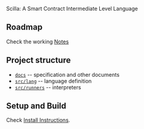 Scilla: A Smart Contract Intermediate Level Language

## Roadmap

Check the working [Notes](./ROADMAP.md)

## Project structure

* [`docs`](./docs) -- specification and other documents 
* [`src/lang`](./src/lang) -- language definition
* [`src/runners`](./src/runners) -- interpreters

## Setup and Build

Check [Install Instructions](./INSTALL.md).


